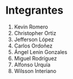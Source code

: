 # Integrantes

1. Kevin Romero
2. Christopher Ortiz
3. Jefferson López
4. Carlos Ordoñez
5. Ángel Lenin Gonzales
6. Miguel Rodríguez
7. Alfonso Urquía
8. Wilsson Interiano
